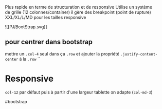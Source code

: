 Plus rapide en terme de structuration et de responsive
Utilise un système de grille (12 colonnes/container)
il gère des breakpoint (point de rupture) XXL/XL/L/MD pour les tailles responsive

![[PJ/BootStrap.svg]]

## pour centrer dans bootstrap
mettre un `.col-4` seul dans ça `.row` et ajouter la propriété `.justify-content-center` à la `.row`
``

# Responsive
`col-12` par défaut puis à partir d'une largeur tablette on adapte (`col-md-3`)

#bootstrap